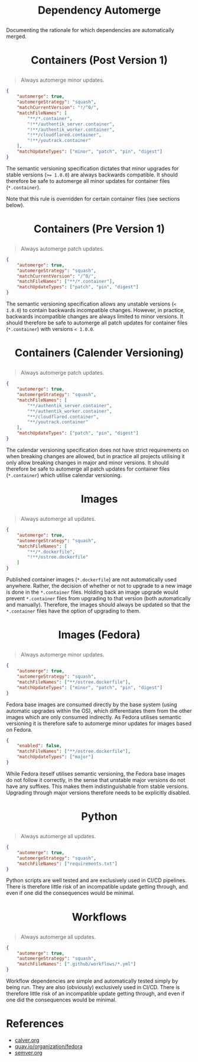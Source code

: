 <!-- This is free and unencumbered software released into the public domain -->

# <p align=center>Dependency Automerge

Documenting the rationale for which dependencies are automatically merged.

# <p align=center>Containers (Post Version 1)

> Always automerge minor updates.

```json
{
	"automerge": true,
	"automergeStrategy": "squash",
	"matchCurrentVersion": "!/^0/",
	"matchFileNames": [
		"**/*.container",
		"!**/authentik_server.container",
		"!**/authentik_worker.container",
		"!**/cloudflared.container",
		"!**/youtrack.container"
	],
	"matchUpdateTypes": ["minor", "patch", "pin", "digest"]
}
```

The semantic versioning specification dictates that minor upgrades for stable
versions (`>= 1.0.0`) are always backwards compatible. It should therefore be
safe to automerge all minor updates for container files (`*.container`).

Note that this rule is overridden for certain container files (see sections
below).

# <p align=center>Containers (Pre Version 1)

> Always automerge patch updates.

```json
{
	"automerge": true,
	"automergeStrategy": "squash",
	"matchCurrentVersion": "/^0/",
	"matchFileNames": ["**/*.container"],
	"matchUpdateTypes": ["patch", "pin", "digest"]
}
```

The semantic versioning specification allows any unstable versions (`< 1.0.0`)
to contain backwards incompatible changes. However, in practice, backwards
incompatible changes are always limited to minor versions. It should therefore
be safe to automerge all patch updates for container files (`*.container`) with
versions `< 1.0.0`.

# <p align=center>Containers (Calender Versioning)

> Always automerge patch updates.

```json
{
	"automerge": true,
	"automergeStrategy": "squash",
	"matchFileNames": [
		"**/authentik_server.container",
		"**/authentik_worker.container",
		"**/cloudflared.container",
		"**/youtrack.container"
	],
	"matchUpdateTypes": ["patch", "pin", "digest"]
}
```

The calendar versioning specification does not have strict requirements on when
breaking changes are allowed, but in practice all projects utilising it only
allow breaking changes in major and minor versions. It should therefore be safe
to automerge all patch updates for container files (`*.container`) which utilise
calendar versioning.

# <p align=center>Images

> Always automerge all updates.

```json
{
	"automerge": true,
	"automergeStrategy": "squash",
	"matchFileNames": [
		"**/*.dockerfile",
		"!**/ostree.dockerfile"
	]
}
```

Published container images (`*.dockerfile`) are not automatically used anywhere.
Rather, the decision of whether or not to upgrade to a new image is done in the
`*.container` files. Holding back an image upgrade would prevent `*.container`
files from upgrading to that version (both automatically and manually).
Therefore, the images should always be updated so that the `*.container` files
have the option of upgrading to them.

# <p align=center>Images (Fedora)

> Always automerge minor updates.

```json
{
	"automerge": true,
	"automergeStrategy": "squash",
	"matchFileNames": ["**/ostree.dockerfile"],
	"matchUpdateTypes": ["minor", "patch", "pin", "digest"]
}
```

Fedora base images are consumed directly by the base system (using automatic
upgrades within the OS), which differentiates them from the other images which
are only consumed indirectly. As Fedora utilises semantic versioning it is
therefore safe to automerge minor updates for images based on Fedora.

```json
{
	"enabled": false,
	"matchFileNames": ["**/ostree.dockerfile"],
	"matchUpdateTypes": ["major"]
}
```

While Fedora iteself utilises semantic versioning, the Fedora base images do not
follow it correctly, in the sense that unstable major versions do not have any
suffixes. This makes them indistinguishable from stable versions. Upgrading
through major versions therefore needs to be explicitly disabled.

# <p align=center>Python

> Always automerge all updates.

```json
{
	"automerge": true,
	"automergeStrategy": "squash",
	"matchFileNames": ["requirements.txt"]
}
```

Python scripts are well tested and are exclusively used in CI/CD pipelines.
There is therefore little risk of an incompatible update getting through, and
even if one did the consequences would be minimal.

# <p align=center>Workflows

> Always automerge all updates.

```json
{
	"automerge": true,
	"automergeStrategy": "squash",
	"matchFileNames": [".github/workflows/*.yml"]
}
```

Workflow dependencies are simple and automatically tested simply by being run.
They are also (obviously) exclusively used in CI/CD. There is therefore little
risk of an incompatible update getting through, and even if one did the
consequences would be minimal.

# References

- [calver.org](https://calver.org)
- [quay.io/organization/fedora](https://quay.io/organization/fedora)
- [semver.org](https://semver.org)
